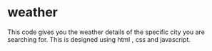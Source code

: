 # weather
This code gives you the weather details of the specific city you are searching for.
This is designed using html , css and javascript.
